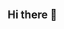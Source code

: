 ## Hi there 👋


<!--
![Snake animation](https://github.com/RitaJeveaux/RitaJeveaux/blob/output/github-snake-dark.svg)
![GitHub Snake dark](https://github.com/RitaJeveaux/RitaJeveaux/blob/output/github-snake-dark.svg?palette=github-dark)

![GitHub Snake](https://github.com/RitaJeveaux/RitaJeveaux/blob/output/github-snake.svg)

!

**RitaJeveaux/RitaJeveaux** is a ✨ _special_ ✨ repository because its `README.md` (this file) appears on your GitHub profile.
![snake gif](https://github.com/RitaJeveaux/RitaJeveaux/blob/output/github-snake-dark.svg)
Passionate about technology, Knowledge in Javascript, Phyton, PHP, C, C ++, ASP, Agile methodologies, GitHub, React, Redux, Hooks, MongoDB, MySQL ... 
Here are some ideas to get you started:
 
- 🔭 I’m currently working on ...
- 🌱 I’m currently learning ...
- 👯 I’m looking to collaborate on ...
- 🤔 I’m looking for help with ...
- 💬 Ask me about ...
- 📫 How to reach me: ...
- 😄 Pronouns: ...
- ⚡ Fun fact: ...
-->

